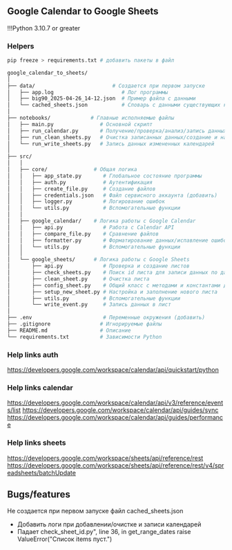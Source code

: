 ## Google Calendar to Google Sheets

!!!Python 3.10.7 or greater

### Helpers
```bash
pip freeze > requirements.txt # добавить пакеты в файл
```

```bash
google_calendar_to_sheets/
│
├── data/                         # Создается при первом запуске  
│   ├── app.log                      # Лог программы 
│   ├── big90_2025-04-26_14-12.json  # Пример файла с данными
│   └── cached_sheets.json           # Словарь с данными существующих календарей
│
├── notebooks/             # Главные исполняемые файлы
│   ├── main.py               # Основной скрипт
│   ├── run_calendar.py       # Получение/проверка/анализ/запись данных календарей
│   ├── run_clean_sheets.py   # Очистка записанных данных/создание и насторйка листов/создание cached_sheets.json 
│   └── run_write_sheets.py   # Запись данных измененных календарей
│
├── src/
│   │
│   ├── core/               # Общая логика
│   │   ├── app_state.py       # Глобальное состояние программы
│   │   ├── auth.py            # Аутентификация
│   │   ├── create_file.py     # Создание файлов
│   │   ├── credentials.json   # Файл сервисного аккаунта (добавить)
│   │   ├── logger.py          # Логирование ошибок
│   │   └── utils.py           # Вспомогательные функции  
│   │
│   ├── google_calendar/    # Логика работы с Google Calendar
│   │   ├── api.py             # Работа с Calendar API
│   │   ├── compare_file.py    # Сравнение файлов
│   │   ├── formatter.py       # Форматирование данных/испавление ошибок
│   │   └── utils.py           # Вспомогательные функции
│   │
│   └── google_sheets/      # Логика работы с Google Sheets
│       ├── api.py             # Проверка и создание листов
│       ├── check_sheets.py    # Поиск id листа для записи данных по дате
│       ├── clean_sheet.py     # Очистка листа
│       ├── config_sheet.py    # Общий класс с методами и константами для работы с листом
│       ├── setup_new_sheet.py # Настройка и заполнение нового листа
│       ├── utils.py           # Вспомогательные функции
│       └── write_event.py     # Запись данных в лист
│
├── .env                       # Переменные окружения (добавить)
├── .gitignore                # Игнорируемые файлы
├── README.md                 # Описание
└── requirements.txt          # Зависимости Python

```
### Help links auth
https://developers.google.com/workspace/calendar/api/quickstart/python

### Help links calendar
https://developers.google.com/workspace/calendar/api/v3/reference/events/list 
https://developers.google.com/workspace/calendar/api/guides/sync 
https://developers.google.com/workspace/calendar/api/guides/performance 

### Help links sheets
https://developers.google.com/workspace/sheets/api/reference/rest
https://developers.google.com/workspace/sheets/api/reference/rest/v4/spreadsheets/batchUpdate 

## Bugs/features
Не создается при первом запуске файл cached_sheets.json
+ Добавить логи при добавлении/очистке и записи календарей
+ Падает check_sheet_id.py", line 36, in get_range_dates raise ValueError("Список items пуст.")
